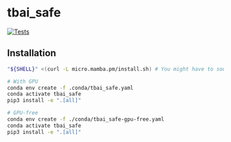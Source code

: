 # tbai_safe 
[![Tests](https://github.com/Hier-Lab/tbai_safe/actions/workflows/python_test.yaml/badge.svg)](https://github.com/Hier-Lab/tbai_safe/actions/workflows/python_test.yaml)

## Installation

```bash
"${SHELL}" <(curl -L micro.mamba.pm/install.sh) # You might have to source your config again

# With GPU
conda env create -f .conda/tbai_safe.yaml
conda activate tbai_safe
pip3 install -e ".[all]"

# GPU-free
conda env create -f ./conda/tbai_safe-gpu-free.yaml
conda activate tbai_safe
pip3 install -e ".[all]"
```